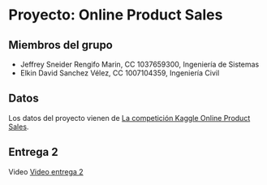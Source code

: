# Proyecto: Online Product Sales

## Miembros del grupo

- Jeffrey Sneider Rengifo Marin, CC 1037659300, Ingeniería de Sistemas
- Elkin David Sanchez Vélez, CC 1007104359, Ingeniería Civil

## Datos

Los datos del proyecto vienen de [La competición Kaggle Online Product Sales](https://www.kaggle.com/competitions/online-sales/overview).

## Entrega 2

Video [Video entrega 2](https://youtu.be/QlewuOfzY1Y)
